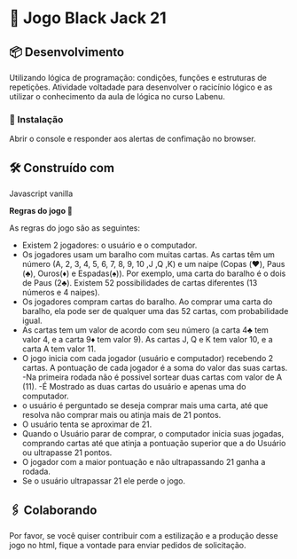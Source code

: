 # 🚀 Jogo Black Jack 21
## 📦 Desenvolvimento

Utilizando lógica de programação: condições, funções e estruturas de repetições.
Atividade voltadade para desenvolver o racicínio lógico e as utilizar o conhecimento da aula de lógica no curso Labenu.

### 🔧 Instalação

Abrir o console e responder aos alertas de confimação no browser.


## 🛠️ Construído com
Javascript vanilla


**Regras do jogo 📖**

As regras do jogo são as seguintes:

- Existem 2 jogadores: o usuário e o computador.
- Os jogadores usam um baralho com muitas cartas. As cartas têm um número (A, 2, 3, 4, 5, 6, 7, 8, 9, 10 ,J ,Q ,K) e um naipe (Copas (♥️), Paus (♣️), Ouros(♦️) e Espadas(♠️)). Por exemplo, uma carta do baralho é o dois de Paus (2♣️). Existem 52 possibilidades de cartas diferentes (13 números e 4 naipes).
- Os jogadores compram cartas do baralho. Ao comprar uma carta do baralho, ela pode ser de qualquer uma das 52 cartas, com probabilidade igual.
- As cartas tem um valor de acordo com seu número (a carta 4♣️ tem valor 4, e a carta 9♦️ tem valor 9). As cartas J, Q e K tem valor 10, e a carta A tem valor 11.
- O jogo inicia com cada jogador (usuário e computador) recebendo 2 cartas. A pontuação de cada jogador é a soma do valor das suas cartas.
-Na primeira rodada não é possivel sortear duas cartas com valor de A (11).
-É Mostrado as duas cartas do usuário e apenas uma do computador.
- o usuário é perguntado se deseja comprar mais uma carta, até que resolva não comprar mais ou atinja mais de 21 pontos.
- O usuário tenta se aproximar de 21.
- Quando o Usuário parar de comprar, o computador inicia suas jogadas, comprando cartas até que atinja a pontuação superior que a do Usuário ou ultrapasse 21 pontos.
- O jogador com a maior pontuação e não ultrapassando 21 ganha a rodada. 
- Se o usuário ultrapassar 21 ele perde o jogo.




## 🖇️ Colaborando

Por favor, se você quiser contribuir com a estilização e a produção desse jogo no html, fique a vontade para  enviar pedidos de solicitação.
